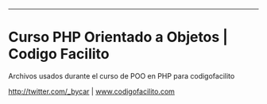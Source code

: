----
# Curso PHP Orientado a Objetos | Codigo Facilito
Archivos usados durante el curso de POO en PHP para codigofacilito

http://twitter.com/_bycar | www.codigofacilito.com
